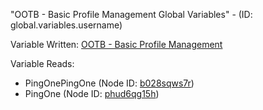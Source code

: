 "OOTB - Basic Profile Management Global Variables" - (ID: global.variables.username)

Variable Written:
[OOTB - Basic Profile Management](../index.md#Variables)

Variable Reads:
* PingOnePingOne (Node ID: [b028sqws7r](../nodes/b028sqws7r.md))
* PingOne (Node ID: [phud6qg15h](../nodes/phud6qg15h.md))
